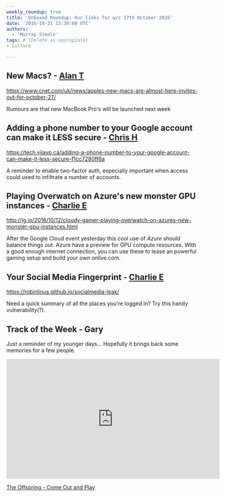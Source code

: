 ```yaml
---
weekly_roundup: true
title: 'Unboxed Roundup: Our links for w/c 17th October 2016'
date: '2016-10-21 13:30:00 UTC'
authors:
  - 'Murray Steele'
tags: # (Delete as appropiate)
- Culture

---
```


## New Macs? - [Alan T](/team#alan-thomas)

https://www.cnet.com/uk/news/apples-new-macs-are-almost-here-invites-out-for-october-27/

Rumours are that new MacBook Pro's will be launched next week

## Adding a phone number to your Google account can make it LESS secure - [Chris H](/team#chris-holmes)

https://tech.vijayp.ca/adding-a-phone-number-to-your-google-account-can-make-it-less-secure-f1cc7280ff6a

A reminder to enable two-factor auth, especially important when access could used to infiltrate a number of accounts.

## Playing Overwatch on Azure's new monster GPU instances - [Charlie E](/team#charlie-egan)

http://lg.io/2016/10/12/cloudy-gamer-playing-overwatch-on-azures-new-monster-gpu-instances.html

After the Google Cloud event yesterday this cool use of _Azure_ should balance things out. Azure have a preview for GPU compute resources. With a good enough internet connection, you can use these to lease an powerful gaming setup and build your own onlive.com.

## Your Social Media Fingerprint - [Charlie E](/team#charlie-egan)

https://robinlinus.github.io/socialmedia-leak/

Need a quick summary of all the places you're logged in? Try this handy vulnerability(?).

## Track of the Week - Gary

Just a reminder of my younger days... Hopefully it brings back some memories for a few people.

<iframe width="560" height="315" src="https://www.youtube.com/embed/XN32lLUOBzQ" frameborder="0" allowfullscreen></iframe>

[The Offspring - Come Out and Play](https://www.youtube.com/watch?v=XN32lLUOBzQ)
